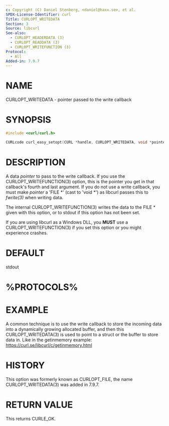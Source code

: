 ```yaml
---
c: Copyright (C) Daniel Stenberg, <daniel@haxx.se>, et al.
SPDX-License-Identifier: curl
Title: CURLOPT_WRITEDATA
Section: 3
Source: libcurl
See-also:
  - CURLOPT_HEADERDATA (3)
  - CURLOPT_READDATA (3)
  - CURLOPT_WRITEFUNCTION (3)
Protocol:
  - All
Added-in: 7.9.7
---
```


# NAME

CURLOPT_WRITEDATA - pointer passed to the write callback

# SYNOPSIS

~~~c
#include <curl/curl.h>

CURLcode curl_easy_setopt(CURL *handle, CURLOPT_WRITEDATA, void *pointer);
~~~

# DESCRIPTION

A data *pointer* to pass to the write callback. If you use the
CURLOPT_WRITEFUNCTION(3) option, this is the pointer you get in that
callback's fourth and last argument. If you do not use a write callback, you
must make *pointer* a 'FILE *' (cast to 'void *') as libcurl passes this
to *fwrite(3)* when writing data.

The internal CURLOPT_WRITEFUNCTION(3) writes the data to the FILE *
given with this option, or to stdout if this option has not been set.

If you are using libcurl as a Windows DLL, you **MUST** use a
CURLOPT_WRITEFUNCTION(3) if you set this option or you might experience
crashes.

# DEFAULT

stdout

# %PROTOCOLS%

# EXAMPLE

A common technique is to use the write callback to store the incoming data
into a dynamically growing allocated buffer, and then this
CURLOPT_WRITEDATA(3) is used to point to a struct or the buffer to store data
in. Like in the getinmemory example:
https://curl.se/libcurl/c/getinmemory.html

# HISTORY

This option was formerly known as CURLOPT_FILE, the name CURLOPT_WRITEDATA(3)
was added in 7.9.7.

# RETURN VALUE

This returns CURLE_OK.
